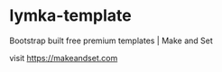 # lymka-template

Bootstrap built free premium templates | Make and Set

visit https://makeandset.com 
